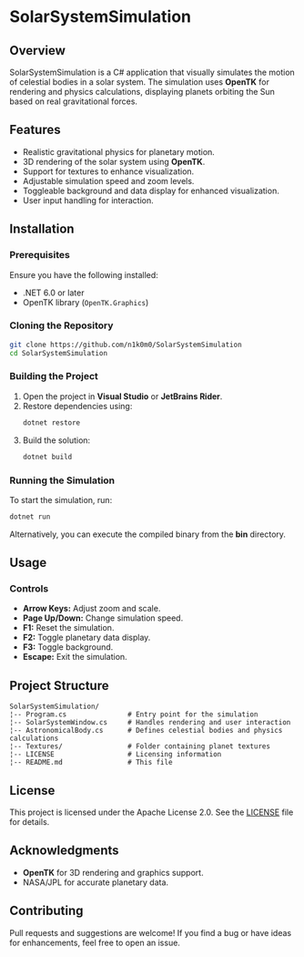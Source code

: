 # SolarSystemSimulation

## Overview

SolarSystemSimulation is a C# application that visually simulates the motion of celestial bodies in a solar system. The simulation uses **OpenTK** for rendering and physics calculations, displaying planets orbiting the Sun based on real gravitational forces.

## Features

- Realistic gravitational physics for planetary motion.
- 3D rendering of the solar system using **OpenTK**.
- Support for textures to enhance visualization.
- Adjustable simulation speed and zoom levels.
- Toggleable background and data display for enhanced visualization.
- User input handling for interaction.

## Installation

### Prerequisites

Ensure you have the following installed:

- .NET 6.0 or later
- OpenTK library (`OpenTK.Graphics`)

### Cloning the Repository

```sh
git clone https://github.com/n1k0m0/SolarSystemSimulation
cd SolarSystemSimulation
```

### Building the Project

1. Open the project in **Visual Studio** or **JetBrains Rider**.
2. Restore dependencies using:
   ```sh
   dotnet restore
   ```
3. Build the solution:
   ```sh
   dotnet build
   ```

### Running the Simulation

To start the simulation, run:

```sh
dotnet run
```

Alternatively, you can execute the compiled binary from the **bin** directory.

## Usage

### Controls

- **Arrow Keys:** Adjust zoom and scale.
- **Page Up/Down:** Change simulation speed.
- **F1:** Reset the simulation.
- **F2:** Toggle planetary data display.
- **F3:** Toggle background.
- **Escape:** Exit the simulation.

## Project Structure

```
SolarSystemSimulation/
¦-- Program.cs               # Entry point for the simulation
¦-- SolarSystemWindow.cs     # Handles rendering and user interaction
¦-- AstronomicalBody.cs      # Defines celestial bodies and physics calculations
¦-- Textures/                # Folder containing planet textures
¦-- LICENSE                  # Licensing information
¦-- README.md                # This file
```

## License

This project is licensed under the Apache License 2.0. See the [LICENSE](LICENSE) file for details.

## Acknowledgments

- **OpenTK** for 3D rendering and graphics support.
- NASA/JPL for accurate planetary data.

## Contributing

Pull requests and suggestions are welcome! If you find a bug or have ideas for enhancements, feel free to open an issue.
